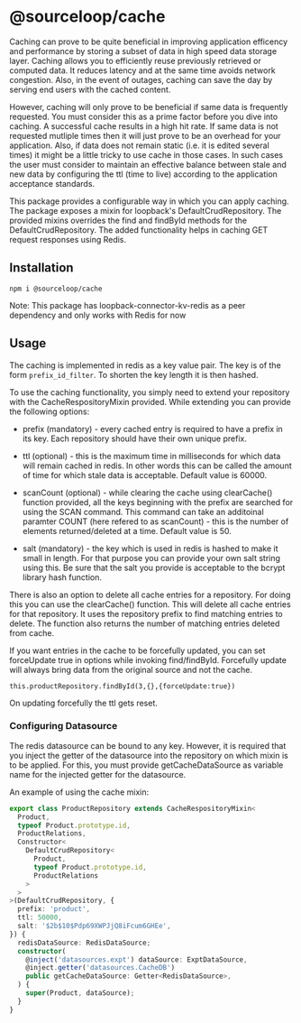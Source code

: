 # @sourceloop/cache

Caching can prove to be quite beneficial in improving application efficency and performance by storing a subset of data in high speed data storage layer. Caching allows you to efficiently reuse previously retrieved or computed data. It reduces latency and at the same time avoids network congestion. Also, in the event of outages, caching can save the day by serving end users with the cached content.

However, caching will only prove to be beneficial if same data is frequently requested. You must consider this as a prime factor before you dive into caching. A successful cache results in a high hit rate. If same data is not requested mutliple times then it will just prove to be an overhead for your application. Also, if data does not remain static (i.e. it is edited several times) it might be a little tricky to use cache in those cases. In such cases the user must consider to maintain an effective balance between stale and new data by configuring the ttl (time to live) according to the application acceptance standards.

This package provides a configurable way in which you can apply caching. The package exposes a mixin for loopback's DefaultCrudRepository. The provided mixins overrides the find and findById methods for the DefaultCrudRepository. The added functionality helps in caching GET request responses using Redis.

## Installation

```
npm i @sourceloop/cache
```

Note: This package has loopback-connector-kv-redis as a peer dependency and only works with Redis for now

## Usage

The caching is implemented in redis as a key value pair. The key is of the form `prefix_id_filter`. To shorten the key length it is then hashed.

To use the caching functionality, you simply need to extend your repository with the CacheRespositoryMixin provided. While extending you can provide the following options:

- prefix (mandatory) - every cached entry is required to have a prefix in its key. Each repository should have their own unique prefix.

- ttl (optional) - this is the maximum time in milliseconds for which data will remain cached in redis. In other words this can be called the amount of time for which stale data is acceptable. Default value is 60000.

- scanCount (optional) - while clearing the cache using clearCache() function provided, all the keys beginning with the prefix are searched for using the SCAN command. This command can take an additoinal paramter COUNT (here refered to as scanCount) - this is the number of elements returned/deleted at a time. Default value is 50.

- salt (mandatory) - the key which is used in redis is hashed to make it small in length. For that purpose you can provide your own salt string using this. Be sure that the salt you provide is acceptable to the bcrypt library hash function.

There is also an option to delete all cache entries for a repository. For doing this you can use the clearCache() function. This will delete all cache entries for that repository. It uses the repository prefix to find matching entries to delete. The function also returns the number of matching entries deleted from cache.

If you want entries in the cache to be forcefully updated, you can set forceUpdate true in options while invoking find/findById.
Forcefully update will always bring data from the original source and not the cache.

```
this.productRepository.findById(3,{},{forceUpdate:true})
```

On updating forcefully the ttl gets reset.

### Configuring Datasource

The redis datasource can be bound to any key. However, it is required that you inject the getter of the datasource into the repository on which mixin is to be applied. For this, you must provide getCacheDataSource as variable name for the injected getter for the datasource.

An example of using the cache mixin:

```ts
export class ProductRepository extends CacheRespositoryMixin<
  Product,
  typeof Product.prototype.id,
  ProductRelations,
  Constructor<
    DefaultCrudRepository<
      Product,
      typeof Product.prototype.id,
      ProductRelations
    >
  >
>(DefaultCrudRepository, {
  prefix: 'product',
  ttl: 50000,
  salt: '$2b$10$Pdp69XWPJjQ8iFcum6GHEe',
}) {
  redisDataSource: RedisDataSource;
  constructor(
    @inject('datasources.expt') dataSource: ExptDataSource,
    @inject.getter('datasources.CacheDB')
    public getCacheDataSource: Getter<RedisDataSource>,
  ) {
    super(Product, dataSource);
  }
}
```
